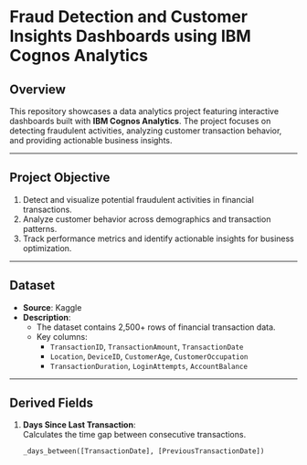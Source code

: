 # Fraud Detection and Customer Insights Dashboards using IBM Cognos Analytics

## Overview
This repository showcases a data analytics project featuring interactive dashboards built with **IBM Cognos Analytics**. The project focuses on detecting fraudulent activities, analyzing customer transaction behavior, and providing actionable business insights.

---

## Project Objective
1. Detect and visualize potential fraudulent activities in financial transactions.
2. Analyze customer behavior across demographics and transaction patterns.
3. Track performance metrics and identify actionable insights for business optimization.

---

## Dataset
- **Source**: Kaggle
- **Description**:
  - The dataset contains 2,500+ rows of financial transaction data.
  - Key columns:
    - `TransactionID`, `TransactionAmount`, `TransactionDate`
    - `Location`, `DeviceID`, `CustomerAge`, `CustomerOccupation`
    - `TransactionDuration`, `LoginAttempts`, `AccountBalance`

---

## Derived Fields
1. **Days Since Last Transaction**:  
   Calculates the time gap between consecutive transactions.
   ```cognos
   _days_between([TransactionDate], [PreviousTransactionDate])
